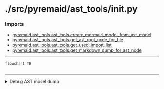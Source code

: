 # ./src/pyremaid/ast_tools/__init__.py

### Imports

  - [pyremaid.ast_tools.ast_tools.create_mermaid_model_from_ast_model](/docs/pyremaid/ast_tools/ast_tools.py.md)
  - [pyremaid.ast_tools.ast_tools.get_ast_root_node_for_file](/docs/pyremaid/ast_tools/ast_tools.py.md)
  - [pyremaid.ast_tools.ast_tools.get_used_import_list](/docs/pyremaid/ast_tools/ast_tools.py.md)
  - [pyremaid.ast_tools.ast_tools.get_markdown_dump_for_ast_node](/docs/pyremaid/ast_tools/ast_tools.py.md)

---
```mermaid
flowchart TB


```
---

<details>
<summary>Debug AST model dump</summary>

```
Module(
  body=[
    ImportFrom(
      module='pyremaid.ast_tools.ast_tools',
      names=[
        alias(
          name='create_mermaid_model_from_ast_model',
          lineno=2,
          col_offset=4,
          end_lineno=2,
          end_col_offset=39),
        alias(
          name='get_ast_root_node_for_file',
          lineno=3,
          col_offset=4,
          end_lineno=3,
          end_col_offset=30),
        alias(
          name='get_used_import_list',
          lineno=4,
          col_offset=4,
          end_lineno=4,
          end_col_offset=24),
        alias(
          name='get_markdown_dump_for_ast_node',
          lineno=5,
          col_offset=4,
          end_lineno=5,
          end_col_offset=34)],
      level=0,
      lineno=1,
      col_offset=0,
      end_lineno=6,
      end_col_offset=1)],
  type_ignores=[])
```
</details>

